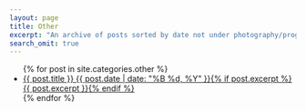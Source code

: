 ```yaml
---
layout: page
title: Other
excerpt: "An archive of posts sorted by date not under photography/programming."
search_omit: true
---
```


<ul class="post-list">
{% for post in site.categories.other %} 
  <li><article><a href="{{ site.url }}{{ post.url }}">{{ post.title }} <span class="entry-date"><time datetime="{{ post.date | date_to_xmlschema }}">{{ post.date | date: "%B %d, %Y" }}</time></span>{% if post.excerpt %} <span class="excerpt">{{ post.excerpt }}</span>{% endif %}</a></article></li>
{% endfor %}
</ul>
